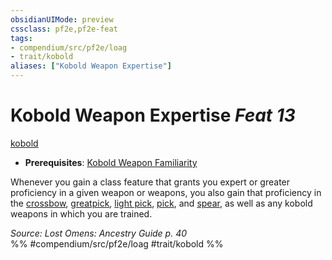 ```yaml
---
obsidianUIMode: preview
cssclass: pf2e,pf2e-feat
tags:
- compendium/src/pf2e/loag
- trait/kobold
aliases: ["Kobold Weapon Expertise"]
---
```

# Kobold Weapon Expertise  *Feat 13*  
[kobold](../../rules/traits/kobold-b1.md)  

- **Prerequisites**: [Kobold Weapon Familiarity](kobold-weapon-familiarity-loag.md)

Whenever you gain a class feature that grants you expert or greater proficiency in a given weapon or weapons, you also gain that proficiency in the [crossbow](../equipment/items/crossbow.md), [greatpick](../equipment/items/greatpick.md), [light pick](../equipment/items/light-pick.md), [pick](../equipment/items/pick.md), and [spear](../equipment/items/spear.md), as well as any kobold weapons in which you are trained.

*Source: Lost Omens: Ancestry Guide p. 40*  
%% #compendium/src/pf2e/loag #trait/kobold %%